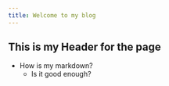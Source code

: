 ```yaml
---
title: Welcome to my blog
---
```

## This is my Header for the page ##
* How is my markdown?
  - Is it good enough?
